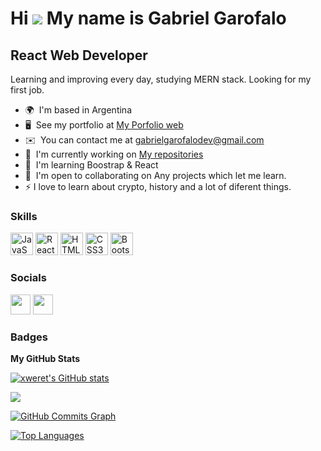 Hi ![](https://user-images.githubusercontent.com/18350557/176309783-0785949b-9127-417c-8b55-ab5a4333674e.gif) My name is Gabriel Garofalo
=================================

React Web Developer
-------------

Learning and improving every day, studying MERN stack. Looking for my first job.

* 🌍  I'm based in Argentina
* 🖥️  See my portfolio at [My Porfolio web](http://xweret.github.io/gabrielGarofalo/)
* ✉️  You can contact me at [gabrielgarofalodev@gmail.com](mailto:gabrielgarofalodev@gmail.com)
* 🚀  I'm currently working on [My repositories](http://github.com/xweret?tab=repositories)
* 🧠  I'm learning Boostrap & React
* 🤝  I'm open to collaborating on Any projects which let me learn.
* ⚡  I love to learn about crypto, history and a lot of diferent things.

### Skills

<p align="left">
<a href="https://developer.mozilla.org/en-US/docs/Web/JavaScript" target="_blank" rel="noreferrer"><img src="https://raw.githubusercontent.com/danielcranney/readme-generator/main/public/icons/skills/javascript-colored.svg" width="36" height="36" alt="JavaScript" /></a>
<a href="https://reactjs.org/" target="_blank" rel="noreferrer"><img src="https://raw.githubusercontent.com/danielcranney/readme-generator/main/public/icons/skills/react-colored.svg" width="36" height="36" alt="React" /></a>
<a href="https://developer.mozilla.org/en-US/docs/Glossary/HTML5" target="_blank" rel="noreferrer"><img src="https://raw.githubusercontent.com/danielcranney/readme-generator/main/public/icons/skills/html5-colored.svg" width="36" height="36" alt="HTML5" /></a>
<a href="https://www.w3.org/TR/CSS/#css" target="_blank" rel="noreferrer"><img src="https://raw.githubusercontent.com/danielcranney/readme-generator/main/public/icons/skills/css3-colored.svg" width="36" height="36" alt="CSS3" /></a>
<a href="https://getbootstrap.com/" target="_blank" rel="noreferrer"><img src="https://raw.githubusercontent.com/danielcranney/readme-generator/main/public/icons/skills/bootstrap-colored.svg" width="36" height="36" alt="Bootstrap" /></a>
</p>


### Socials

<p align="left"> <a href="https://www.github.com/xweret" target="_blank" rel="noreferrer"><img src="https://raw.githubusercontent.com/danielcranney/readme-generator/main/public/icons/socials/github.svg" width="32" height="32" /></a> <a href="https://www.linkedin.com/in/gabrielgarofalo/" target="_blank" rel="noreferrer"><img src="https://raw.githubusercontent.com/danielcranney/readme-generator/main/public/icons/socials/linkedin.svg" width="32" height="32" /></a></p>

### Badges

<b>My GitHub Stats</b>

<a href="http://www.github.com/xweret"><img src="https://github-readme-stats.vercel.app/api?username=xweret&show_icons=true&hide=&count_private=true&title_color=0891b2&text_color=ffffff&icon_color=0891b2&bg_color=1c1917&hide_border=true&show_icons=true" alt="xweret's GitHub stats" /></a>

<a href="http://www.github.com/xweret"><img src="https://github-readme-streak-stats.herokuapp.com/?user=xweret&stroke=ffffff&background=1c1917&ring=0891b2&fire=0891b2&currStreakNum=ffffff&currStreakLabel=0891b2&sideNums=ffffff&sideLabels=ffffff&dates=ffffff&hide_border=true" /></a>

<a href="http://www.github.com/xweret"><img src="https://activity-graph.herokuapp.com/graph?username=xweret&bg_color=1c1917&color=ffffff&line=0891b2&point=ffffff&area_color=1c1917&area=true&hide_border=true&custom_title=GitHub%20Commits%20Graph" alt="GitHub Commits Graph" /></a>

<a href="https://github.com/xweret" align="left"><img src="https://github-readme-stats.vercel.app/api/top-langs/?username=xweret&langs_count=10&title_color=0891b2&text_color=ffffff&icon_color=0891b2&bg_color=1c1917&hide_border=true&locale=en&custom_title=Top%20%Languages" alt="Top Languages" /></a>
